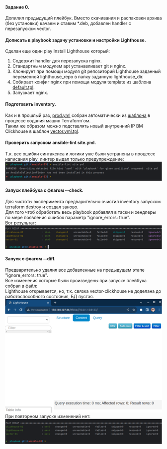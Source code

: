 #### Задание 0.  
Допилил предыдущий плейбук. Вместо скачивания и распаковки архива (без установки) качаем и ставим *.deb, добавлен handler с перезапуском vector.  
#### Дописать в playbook задачу установки и настройки Lighthouse.  
Сделан еще один play Install Lighthouse который:  
1. Содержит handler для перезапуска nginx.
2. Стандартным модулем apt устанавливает git и nginx.  
3. Клонирует при помощи модуля git репозиторий Lighthouse заданный переменной lighthouse_repo в папку заданную lighthouse_dir.  
4. Собирает конфиг nginx при помощи модуля template из шаблона [default.tpl](playbook/default.tpl).  
5. Запускает nginx.  
#### Подготовить inventory.  
Как и в прошлый раз, [prod.yml](playbook/inventory/prod.yml) собран автоматически из [шаблона](terraform/prod.tftpl) в процессе содания машин Terraform`ом.  
Таким же образом можно подставлять новый внутренний IP ВМ Clickhouse в шаблон [vector.yml.tpl](playbook/vector.yml.tpl).  
#### Проверить запуском ansible-lint site.yml.  
Т.к. все ошибки синтаксиса и логики уже были устранены в процессе написания play, линтер выдал только предупреждение:  
![WARNING](img/ans3-1.png)  
#### Запуск плейбука с флагом --check.  
Для чистоты эксперимента предварительно очистил inventory запуском terraform destroy и создал заново.  
Для того чтоб обработать весь playbook добавлял в таски и хендлеры по мере появления ошибок параметр "ignore_errors: true".  
Вот результат:  
![check](img/ans3-2.png)  
#### Запуск с флагом --diff.  
Предварительно удалил все добавленные на предыдущем этапе "ignore_errors: true".  
Все изменения которые были произведены при запуске плейбука собрал в [файл](ansible_diff.txt):  
Lighthouse открывается, но, т.к. связка vector-clickhouse не доделана до работоспособного состояния, БД пустая.  
![Lighthouse](img/ans3-3.png)  
При повторном запуске изменений нет:  
![no_diff](img/ans3-4.png)  
